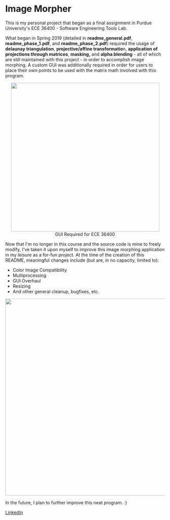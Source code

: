 # Image Morpher
This is my personal project that began as a final assignment in Purdue University's ECE 36400 - Software Engineering Tools Lab. 

What began in Spring 2019 (detailed in <b>readme_general.pdf</b>, <b>readme_phase_1.pdf</b>, and <b>readme_phase_2.pdf</b>) required the usage of <b>delaunay triangulation</b>, <b>projective/affine transformatio</b>n, <b>application of projections through matrices</b>, <b>masking,</b> and <b>alpha blending</b> - all of which are still maintained with this project - in order to accomplish image morphing. A custom GUI was additionally required in order for users to place their own points to be used with the matrix math involved with this program.

<p align="center">
  <img width="469" height="470" src="https://i.imgur.com/BJkzrfL.jpg"><br>
  GUI Required for ECE 36400
</p>

Now that I'm no longer in this course and the source code is mine to freely modify, I've taken it upon myself to improve this image morphing application in my leisure as a for-fun project. At the time of the creation of this README, meaningful changes include (but are, in no capacity, limited to):

* Color Image Compatibility
* Multiprocessing
* GUI Overhaul
* Resizing
* And other general cleanup, bugfixes, etc.

<p align="center">
  <img width="632" height="622" src="https://i.imgur.com/mT0kTn9.jpg">
</p>

In the future, I plan to further improve this neat program. :)

[LinkedIn](https://www.linkedin.com/in/davidmilesdowd/)
